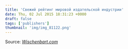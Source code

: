 ```yaml
---
title: 'Свежий рейтинг мировой издательской индустрии'
date: Thu, 02 Jul 2015 18:31:23 +0000
draft: false
tags: ['publishers']
thumbnail: 'img/img_81122.png'
---
```


Source: _[Wischenbart.com](http://www.wischenbart.com/page-2#global_ranking_of_the_publishing_industry_2015_is_out)_